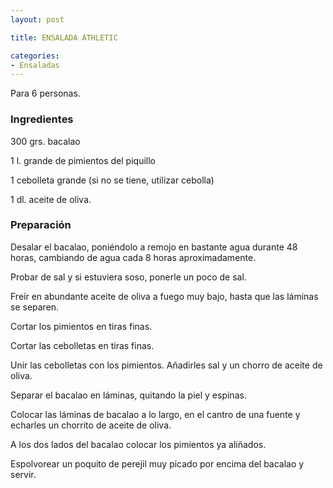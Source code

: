 ```yaml
---
layout: post

title: ENSALADA ATHLETIC

categories:
- Ensaladas
---
```

Para 6 personas.

<h3>Ingredientes</h3>
300 grs. bacalao

1 l. grande de pimientos del piquillo

1 cebolleta grande (si no se tiene, utilizar cebolla)

1 dl. aceite de oliva.

<h3>Preparación</h3>
Desalar el bacalao, poniéndolo a remojo en bastante agua durante 48 horas, cambiando de agua cada 8 horas aproximadamente.

Probar de sal y si estuviera soso, ponerle un poco de sal.

Freír en abundante aceite de oliva a fuego muy bajo, hasta que las láminas se separen.

Cortar los pimientos en tiras finas.

Cortar las cebolletas en tiras finas.

Unir las cebolletas con los pimientos. Añadirles sal y un chorro de aceite de oliva.

Separar el bacalao en láminas, quitando la piel y espinas.

Colocar las láminas de bacalao a lo largo, en el cantro de una fuente y echarles un chorrito de aceite de oliva.

A los dos lados del bacalao colocar los pimientos ya aliñados.

Espolvorear un poquito de perejil muy picado por encima del bacalao y servir.

